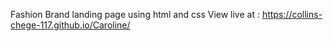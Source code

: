 Fashion Brand landing page using html and css
View live at : https://collins-chege-117.github.io/Caroline/
